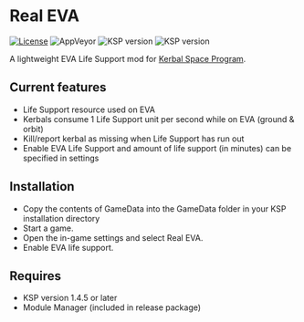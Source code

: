 # Real EVA
[![License](https://img.shields.io/github/license/Mekhlin/RealEVA.svg)](https://raw.githubusercontent.com/Mekhlin/RealEVA/master/LICENSE)
![AppVeyor](https://img.shields.io/appveyor/ci/TangChr/realeva.svg?logo=appveyor&logoColor=lightgrey)
![KSP version](https://img.shields.io/badge/KSP-1.7.x-blue.svg)
![KSP version](https://img.shields.io/badge/DLC-all-blue.svg)

A lightweight EVA Life Support mod for [Kerbal Space Program](https://www.kerbalspaceprogram.com).

Current features
----------------------------
* Life Support resource used on EVA
* Kerbals consume 1 Life Support unit per second while on EVA (ground & orbit)
* Kill/report kerbal as missing when Life Support has run out
* Enable EVA Life Support and amount of life support (in minutes) can be specified in settings

Installation
----------------------------
* Copy the contents of GameData into the GameData folder in your KSP installation directory
* Start a game.
* Open the in-game settings and select Real EVA.
* Enable EVA life support.

Requires
----------------------------
* KSP version 1.4.5 or later
* Module Manager (included in release package)